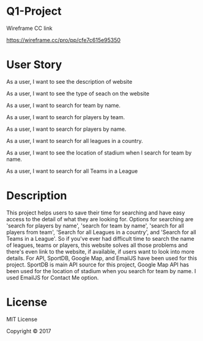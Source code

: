 # Q1-Project

Wireframe CC link

https://wireframe.cc/pro/pp/cfe7c615e95350

# User Story

As a user, I want to see the description of website

As a user, I want to see the type of seach on the website

As a user, I want to search for team by name.

As a user, I want to search for players by team.

As a user, I want to search for players by name.

As a user, I want to search for all leagues in a country.

As a user, I want to see the location of stadium when I search for team by name.

As a user, I want to search for all Teams in a League

# Description

This project helps users to save their time for searching and have easy access to the detail of what they are looking for. Options for searching are 'search for players by name', 'search for team by name', 'search for all players from team', 'Search for all Leagues in a country', and 'Search for all Teams in a League'. So if you've ever had difficult time to search the name of leagues, teams or players, this website solves all those problems and there's even link to the website, if available, if users want to look into more details. For API, SportDB, Google Map, and EmailJS have been used for this project. SportDB is main API source for this project, Google Map API has been used for the location of stadium when you search for team by name. I used EmailJS for Contact Me option.

# License

MIT License

Copyright © 2017 <Hyunmo Yang>
